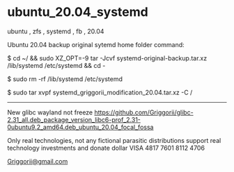 # ubuntu_20.04_systemd
ubuntu , zfs , systemd , fb , 20.04

Ubuntu 20.04 backup original sytemd home folder command:

$ cd ~/ && sudo XZ_OPT=-9 tar -Jcvf systemd-original-backup.tar.xz /lib/systemd /etc/systemd && cd -

$ sudo rm -rf /lib/systemd /etc/systemd

$ sudo tar xvpf systemd_griggorii_modification_20.04.tar.xz -C /
_______________________________________________________________________________________________________________________________________________________________

New glibc wayland not freeze https://github.com/Griggorii/glibc-2.31_all.deb_package_version_libc6-prof_2.31-0ubuntu9.2_amd64.deb_ubuntu_20.04_focal_fossa

Only real technologies, not any fictional parasitic distributions support real technology investments and donate dollar VISA 4817 7601 8112 4706

Griggorii@gmail.com
